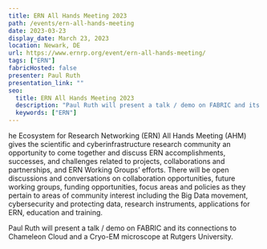 ```yaml
---
title: ERN All Hands Meeting 2023
path: /events/ern-all-hands-meeting
date: 2023-03-23
display_date: March 23, 2023
location: Newark, DE
url: https://www.ernrp.org/event/ern-all-hands-meeting/
tags: ["ERN"]
fabricHosted: false
presenter: Paul Ruth
presentation_link: ""
seo:
  title: ERN All Hands Meeting 2023
  description: "Paul Ruth will present a talk / demo on FABRIC and its connections to Chameleon Cloud and a Cryo-EM microscope at Rutgers University."
  keywords: ["ERN"]
---
```


he Ecosystem for Research Networking (ERN) All Hands Meeting (AHM) gives the scientific and cyberinfrastructure research community an opportunity to come together and discuss ERN accomplishments, successes, and challenges related to projects, collaborations and partnerships, and ERN Working Groups’ efforts. There will be open discussions and conversations on collaboration opportunities, future working groups, funding opportunities, focus areas and policies as they pertain to areas of community interest including the Big Data movement, cybersecurity and protecting data, research instruments, applications for ERN, education and training.

Paul Ruth will present a talk / demo on FABRIC and its connections to Chameleon Cloud and a Cryo-EM microscope at Rutgers University.
